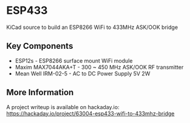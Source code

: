 # ESP433

KiCad source to build an ESP8266 WiFi to 433MHz ASK/OOK bridge

## Key Components

* ESP12s - ESP8266 surface mount WiFi module
* Maxim MAX7044AKA+T - 300 ~ 450 MHz ASK/OOK RF transmitter
* Mean Well IRM-02-5 - AC to DC Power Supply 5V 2W

## More Information

A project writeup is available on hackaday.io: https://hackaday.io/project/63004-esp433-wifi-to-433mhz-bridge
